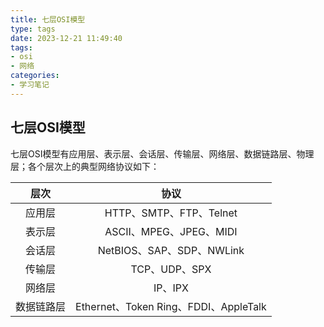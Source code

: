 ```yaml
---
title: 七层OSI模型
type: tags
date: 2023-12-21 11:49:40
tags:
- osi
- 网络
categories:
- 学习笔记
---
```


## 七层OSI模型

七层OSI模型有应用层、表示层、会话层、传输层、网络层、数据链路层、物理层；各个层次上的典型网络协议如下：

|    层次    |                 协议                  |
| :--------: | :-----------------------------------: |
|   应用层   |        HTTP、SMTP、FTP、Telnet        |
|   表示层   |        ASCII、MPEG、JPEG、MIDI        |
|   会话层   |       NetBIOS、SAP、SDP、NWLink       |
|   传输层   |             TCP、UDP、SPX             |
|   网络层   |                IP、IPX                |
| 数据链路层 | Ethernet、Token Ring、FDDI、AppleTalk |

